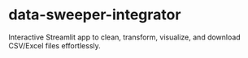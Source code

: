 # data-sweeper-integrator
Interactive Streamlit app to clean, transform, visualize, and download CSV/Excel files effortlessly.
